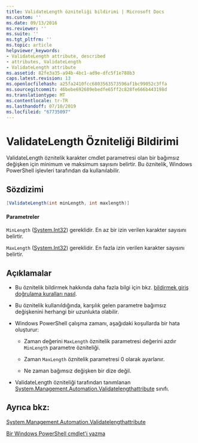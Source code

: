 ```yaml
---
title: ValidateLength özniteliği bildirimi | Microsoft Docs
ms.custom: ''
ms.date: 09/13/2016
ms.reviewer: ''
ms.suite: ''
ms.tgt_pltfrm: ''
ms.topic: article
helpviewer_keywords:
- ValidateLength attribute, described
- attributes, ValidateLength
- ValidateLength attribute
ms.assetid: 82fe3a35-a94b-4bc1-ad9e-dfc5f1e788b3
caps.latest.revision: 13
ms.openlocfilehash: a25fa2410fcc6803563573596af1bc99052c3ffa
ms.sourcegitcommit: 46bebe692689ebedfe65ff2c828fe666b443198d
ms.translationtype: MT
ms.contentlocale: tr-TR
ms.lasthandoff: 07/10/2019
ms.locfileid: "67735097"
---
```

# <a name="validatelength-attribute-declaration"></a>ValidateLength Özniteliği Bildirimi

ValidateLength öznitelik karakter cmdlet parametresi olan bir bağımsız değişken için minimum ve maksimum sayısını belirtir. Bu öznitelik, Windows PowerShell işlevleri tarafından da kullanılabilir.

## <a name="syntax"></a>Sözdizimi

```csharp
[ValidateLength(int minLength, int maxlength)]
```

#### <a name="parameters"></a>Parametreler

`MinLength` ([System.Int32](/dotnet/api/System.Int32)) gereklidir. En az bir izin verilen karakter sayısını belirtir.

`MaxLength` ([System.Int32](/dotnet/api/System.Int32)) gereklidir. En fazla izin verilen karakter sayısını belirtir.

## <a name="remarks"></a>Açıklamalar

- Bu öznitelik bildirmek hakkında daha fazla bilgi için bkz. [bildirmek giriş doğrulama kuralları nasıl](./how-to-validate-parameter-input.md).

- Bu öznitelik kullanıldığında, karşılık gelen parametre bağımsız değişkenini herhangi bir uzunlukta olabilir.

- Windows PowerShell çalışma zamanı, aşağıdaki koşullarda bir hata oluşturur:

    - Zaman değerini `MaxLength` öznitelik parametresi değerini azdır `MinLength` parametre özniteliği.

    - Zaman `MaxLength` öznitelik parametresi 0 olarak ayarlanır.

    - Ne zaman bağımsız değişken bir dize değil.

- ValidateLength özniteliği tarafından tanımlanan [System.Management.Automation.Validatelengthattribute](/dotnet/api/System.Management.Automation.ValidateLengthAttribute) sınıfı.

## <a name="see-also"></a>Ayrıca bkz:

[System.Management.Automation.Validatelengthattribute](/dotnet/api/System.Management.Automation.ValidateLengthAttribute)

[Bir Windows PowerShell cmdlet'i yazma](./writing-a-windows-powershell-cmdlet.md)
